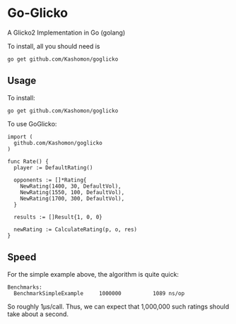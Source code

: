 Go-Glicko
========

A Glicko2 Implementation in Go (golang)

To install, all you should need is

    go get github.com/Kashomon/goglicko

Usage
-----

To install:

    go get github.com/Kashomon/goglicko

To use GoGlicko:

    import (
      github.com/Kashomon/goglicko
    )

    func Rate() {
      player := DefaultRating()

      opponents := []*Rating{
        NewRating(1400, 30, DefaultVol),
        NewRating(1550, 100, DefaultVol),
        NewRating(1700, 300, DefaultVol),
      }

      results := []Result{1, 0, 0}

      newRating := CalculateRating(p, o, res)
    }

Speed
-----

For the simple example above, the algorithm is quite quick:

    Benchmarks:
      BenchmarkSimpleExample	 1000000	      1089 ns/op

So roughly 1μs/call. Thus, we can expect that 1,000,000 such ratings should take
about a second.
